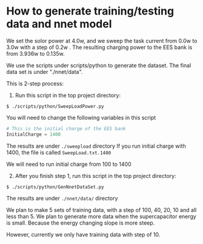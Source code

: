 How to generate training/testing data and nnet model
=============================

We set the solor power at 4.0w, and we sweep
the task current from 0.0w to 3.0w with a step of 0.2w .
The resulting charging power to the EES bank is from 3.936w to 0.135w.

We use the scripts under scripts/python to generate the dataset.
The final data set is under "./nnet/data".

This is 2-step process:

1. Run this script in the top project directory:

  ```shell
  $ ./scripts/python/SweepLoadPower.py
  ```

  You will need to change the following variables in this script

  ```python
  # This is the initial charge of the EES bank
  InitialCharge = 1400
  ```

  The results are under `./sweepload` directory
  If you run initial charge with 1400, the file is called `SweepLoad.txt.1400`

  We will need to run initial charge from 100 to 1400

2. After you finish step 1, run this script in the top project directory:

  ```shell
  $ ./scripts/python/GenNnetDataSet.py
  ```

  The results are under `./nnet/data/` directory
  
We plan to make 5 sets of training data, with a step of
100, 40, 20, 10 and all less than 5.
We plan to generate more data when the supercapacitor energy is small.
Because the energy changing slope is more steep.

However, currently we only have training data with step of 10.
